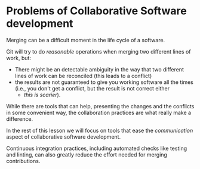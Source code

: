 # Problems of Collaborative Software development

Merging can be a difficult moment 
in the life cycle of a software.

Git will try to do *reasonable* operations
when merging two different lines of work,
but:
- There might be an detectable ambiguity in the way that
  two different lines of work can be reconciled
  (this leads to a conflict)
- the results are not guaranteed 
  to give you working software all the times
  (i.e., you don't get a conflict,
  but the result is not correct either
  - *this is scarier*).

While there are tools that can help,
presenting the changes and the conflicts 
in some convenient way,
the collaboration practices are 
what really make a difference.

In the rest of this lesson we will focus 
on tools that ease the *communication* aspect
of collaborative software development.

Continuous integration practices,
including automated checks 
like testing and linting,
can also greatly reduce 
the effort needed for merging contributions.


